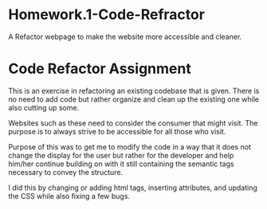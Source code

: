 # Homework.1-Code-Refractor
A Refactor webpage to make the website more accessible and cleaner.
# Code Refactor Assignment

This is an exercise in refactoring an existing codebase that is given. There is no need to add code but rather organize and clean up the existing one while also cutting up some.

Websites such as these need to consider the consumer that might visit. The purpose is to always strive to be accessible for all those who visit.

Purpose of this was to get me to modify the code in a way that it does not change the display for the user but rather for the developer and help him/her continue building on with it still containing the semantic tags necessary to convey the structure.

I did this by changing or adding html tags, inserting attributes, and updating the CSS while also fixing a few bugs.

